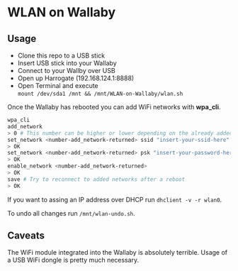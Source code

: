 # WLAN on Wallaby

## Usage

* Clone this repo to a USB stick
* Insert USB stick into your Wallaby
* Connect to your Wallby over USB
* Open up Harrogate (192.168.124.1:8888)
* Open Terminal and execute  
	`mount /dev/sda1 /mnt && /mnt/WLAN-on-Wallaby/wlan.sh`

Once the Wallaby has rebooted you can add WiFi networks with **wpa_cli**.

```bash
wpa_cli
add_network
> 0 # This number can be higher or lower depending on the already added networks
set_network <number-add_network-returned> ssid "insert-your-ssid-here"
> OK
set_network <number-add_network-returned> psk "insert-your-password-here"
> OK
enable_network <number-add_network-returned>
> OK
save # Try to reconnect to added networks after a reboot
> OK
```

If you want to assing an IP address over DHCP run `dhclient -v -r wlan0`.

To undo all changes run `/mnt/wlan-undo.sh`.

## Caveats 
The WiFi module integrated into the Wallaby is absolutely terrible. Usage of a USB WiFi dongle is pretty much necessary.

